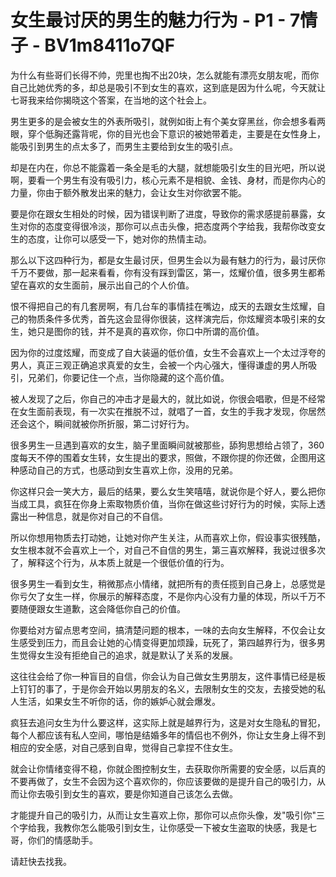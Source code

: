 # 女生最讨厌的男生的魅力行为 - P1 - 7情子 - BV1m8411o7QF

为什么有些哥们长得不帅，兜里也掏不出20块，怎么就能有漂亮女朋友呢，而你自己比她优秀的多，却总是吸引不到女生的喜欢，这到底是因为什么呢，今天就让七哥我来给你揭晓这个答案，在当地的这个社会上。

男生更多的是会被女生的外表所吸引，就例如街上有个美女穿黑丝，你会想多看两眼，穿个低胸还露背呢，你的目光也会下意识的被她带着走，主要是在女性身上，能吸引到男生的点太多了，而男生主要给到女生的吸引点。

却是在内在，你总不能露着一条全是毛的大腿，就想能吸引女生的目光吧，所以说啊，要看一个男生有没有吸引力，核心元素不是相貌、金钱、身材，而是你内心的力量，你由于额外散发出来的魅力，会让女生对你欲罢不能。

要是你在跟女生相处的时候，因为错误判断了进度，导致你的需求感提前暴露，女生对你的态度变得很冷淡，那你可以点击头像，把态度两个字给我，我帮你改变女生的态度，让你可以感受一下，她对你的热情主动。

那么以下这四种行为，都是女生最讨厌，但男生会以为最有魅力的行为，最讨厌你千万不要做，那一起来看看，你有没有踩到雷区，第一，炫耀价值，很多男生都希望在喜欢的女生面前，展示出自己的个人价值。

恨不得把自己的有几套房啊，有几台车的事情挂在嘴边，成天的去跟女生炫耀，自己的物质条件多优秀，首先这会显得你很装，这样演完后，你炫耀资本吸引来的女生，她只是图你的钱，并不是真的喜欢你，你口中所谓的高价值。

因为你的过度炫耀，而变成了自大装逼的低价值，女生不会喜欢上一个太过浮夸的男人，真正三观正确追求真爱的女生，会被一个内心强大，懂得谦虚的男人所吸引，兄弟们，你要记住一个点，当你隐藏的这个高价值。

被人发现了之后，你自己的冲击才是最大的，就比如说，你很会唱歌，但是不经常在女生面前表现，有一次实在推脱不过，就唱了一首，女生的手我才发现，你居然还会这个，瞬间就被你所折服，第二讨好行为。

很多男生一旦遇到喜欢的女生，脑子里面瞬间就被那些，舔狗思想给占领了，360度每天不停的围着女生转，女生提出的要求，照做，不跟你提的你还做，企图用这种感动自己的方式，也感动到女生喜欢上你，没用的兄弟。

你这样只会一笑大方，最后的结果，要么女生笑嘻嘻，就说你是个好人，要么把你当成工具，疯狂在你身上索取物质价值，当你在做这些讨好行为的时候，实际上透露出一种信息，就是你对自己的不自信。

所以你想用物质去打动她，让她对你产生关注，从而喜欢上你，假设事实很残酷，女生根本就不会喜欢上一个，对自己不自信的男生，第三喜欢解释，我说过很多次了，解释这个行为，从本质上就是一个很低价值的行为。

很多男生一看到女生，稍微那点小情绪，就把所有的责任揽到自己身上，总感觉是你亏欠了女生一样，你展示的解释态度，不是你内心没有力量的体现，所以千万不要随便跟女生道歉，这会降低你自己的价值。

你要给对方留点思考空间，搞清楚问题的根本，一味的去向女生解释，不仅会让女生感受到压力，而且会让她的心情变得更加烦躁，玩死了，第四越界行为，很多男生觉得女生没有拒绝自己的追求，就是默认了关系的发展。

这往往会给了你一种盲目的自信，你会认为自己做女生男朋友，这件事情已经是板上钉钉的事了，于是你会开始以男朋友的名义，去限制女生的交友，去接受她的私人生活，如果女生不听你的话，你的嫉妒心就会爆发。

疯狂去追问女生为什么要这样，这实际上就是越界行为，这是对女生隐私的冒犯，每个人都应该有私人空间，哪怕是结婚多年的情侣也不例外，你让女生身上得不到相应的安全感，对自己感到自卑，觉得自己拿捏不住女生。

就会让你情绪变得不稳，你就企图控制女生，去获取你所需要的安全感，以后真的不要再做了，女生不会因为这个喜欢你的，你应该要做的是提升自己的吸引力，从而让你去吸引到女生的喜欢，要是你知道自己该怎么去做。

才能提升自己的吸引力，从而让女生喜欢上你，那你可以点你头像，发"吸引你"三个字给我，我教你怎么能吸引到女生，让你感受一下被女生盗取的快感，我是七哥，你们的情感助手。

请赶快去找我。